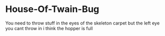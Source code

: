 # House-Of-Twain-Bug
You need to throw stuff in the eyes of the skeleton carpet but the left eye you cant throw in i think the hopper is full
